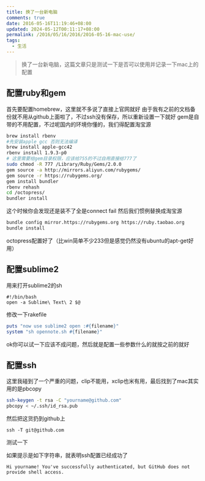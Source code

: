 ```yaml
---
title: 换了一台新电脑
comments: true
date: 2016-05-16T11:19:46+08:00
updated: 2024-05-12T00:11:17+08:00
permalink: /2016/05/16/2016/2016-05-16-mac-use/
tags:
  - 生活
---
```


> 换了一台新电脑，这篇文章只是测试一下是否可以使用并记录一下mac上的配置

## 配置ruby和gem

<!-- more -->

首先要配置homebrew，这里就不多说了直接上官网就好
由于我有之前的文档备份就不用从github上面啦了，不过ssh没有保存，所以重新设置一下就好
gem是自带的不用配置，不过呢国内的环境你懂的，我们得配置淘宝源

```bash
brew install rbenv
#先安装apple gcc 否则无法编译
brew install apple-gcc42
rbenv install 1.9.3-p0
# 这里需要给gem目录权限，应该给755的不过自用直接给777了
sudo chmod -R 777 /Library/Ruby/Gems/2.0.0
gem source -a http://mirrors.aliyun.com/rubygems/
gem source -r https://rubygems.org/
gem install bundler
rbenv rehash
cd /octopress/
bundler install
```

这个时候你会发现还是装不了全是connect fail
然后我们惯例替换成淘宝源

```bash
bundle config mirror.https://rubygems.org https://ruby.taobao.org
bundle install
```
octopress配置好了（比win简单不少233但是感觉仍然没有ubuntu的apt-get好用）

## 配置sublime2
用来打开sublime2的sh
```
#!/bin/bash
open -a Sublime\ Text\ 2 $@
```

修改一下rakefile
```ruby
puts "now use sublime2 open :#{filename}"
system "sh opennote.sh #{filename}"
```
ok你可以试一下应该不成问题，然后就是配置一些参数什么的就按之前的就好
##  配置ssh
这里我碰到了一个严重的问题，clip不能用，xclip也米有用，最后找到了mac其实用的是pbcopy
```bash
ssh-keygen -t rsa -C "yourname@github.com"
pbcopy < ~/.ssh/id_rsa.pub
```

然后把这货扔到github上

```
ssh -T git@github.com
```

测试一下

如果提示是如下字符串，就表明ssh配置已经成功了

```
Hi yourname! You've successfully authenticated, but GitHub does not provide shell access.
```

